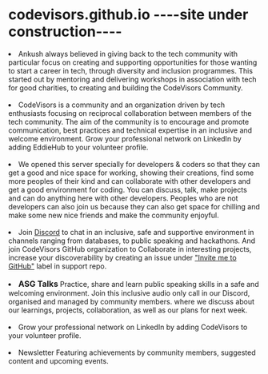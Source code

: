 # codevisors.github.io     ----site under construction----

<li>
Ankush always believed in giving back to the tech community with particular focus on creating and supporting opportunities for those wanting to start a career in tech, through diversity and inclusion programmes. This started out by mentoring and delivering workshops in association with tech for good charities, to creating and building the CodeVisors Community.
</li>
<br>
<li>
CodeVisors is a community and an organization driven by tech enthusiasts focusing on reciprocal collaboration between members of the tech community.  The aim of the community is to encourage and promote communication, best practices and technical expertise in an inclusive and welcome environment. Grow your professional network on LinkedIn by adding EddieHub to your volunteer profile. 
</li>
<br>
<li>
We opened this server specially for developers & coders so that they can get a good and nice space for working, showing their creations, find some more peoples of their kind and can collaborate with other developers and get a good environment for coding. You can discuss, talk, make projects and can do anything here with other developers. Peoples who are not developers can also join us because they can also get space for chilling and make some new nice friends and make the community enjoyful.</li>
<br>
<li>
Join <a href="https://discord.gg/47vQN9Z3XB" target="_blank">Discord</a> to chat in an inclusive, safe and supportive environment in channels ranging from databases, to public speaking and hackathons. And join CodeVisors GitHub organization to Collaborate in interesting projects, increase your discoverability by creating an issue under <a href="https://github.com/CodeVisors/support/issues/new/choose" target="_blank">"Invite me to GitHub"</a> label in support repo. 
</li>
<br>
<li>
<strong style="font-size: medium;" >ASG Talks</strong> Practice, share and learn public speaking skills in a safe and welcoming environment. Join this inclusive audio only call in our Discord, organised and managed by community members. where we discuss about our learnings, projects, collaboration, as well as our plans for next week.
</li>
<br>
<li>
Grow your professional network on LinkedIn by adding CodeVisors to your volunteer profile. 
</li>  
<br>
<li>
Newsletter Featuring achievements by community members, suggested content and upcoming events.
</li>
